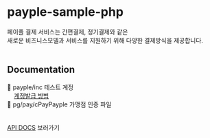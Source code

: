# payple-sample-php

페이플 결제 서비스는 간편결제, 정기결제와 같은 <br>
새로운 비즈니스모델과 서비스를 지원하기 위해 다양한 결제방식을 제공합니다.
<br><br>
## Documentation

📂 payple/inc 테스트 계정<br> 
&nbsp;&nbsp;&nbsp;&nbsp;[계정발급 방법](http://docs.payple.kr/card/install/account) <br>
📂 pg/pay/cPayPayple 가맹점 인증 파일<br> 
<br><br>
[API DOCS](https://docs.payple.kr/) 보러가기
